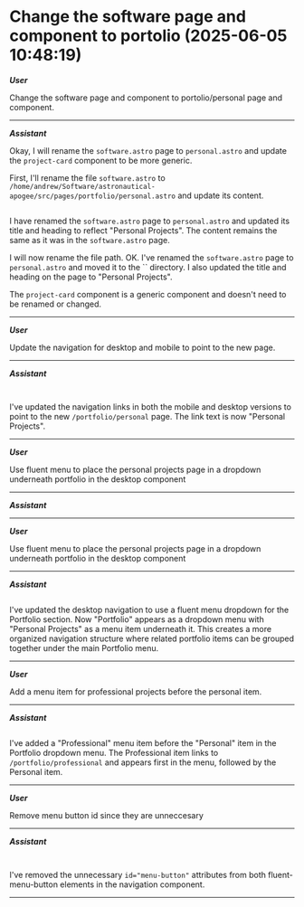 <!-- Generated by SpecStory -->

# Change the software page and component to portolio (2025-06-05 10:48:19)

_**User**_

Change the software page and component to portolio/personal page and component.

---

_**Assistant**_

Okay, I will rename the `software.astro` page to `personal.astro` and update the `project-card` component to be more generic.

First, I'll rename the file `software.astro` to `/home/andrew/Software/astronautical-apogee/src/pages/portfolio/personal.astro` and update its content. 
````

````
I have renamed the `software.astro` page to `personal.astro` and updated its title and heading to reflect "Personal Projects". The content remains the same as it was in the `software.astro` page.

I will now rename the file path. OK. I've renamed the `software.astro` page to `personal.astro` and moved it to the `` directory. I also updated the title and heading on the page to "Personal Projects".

The `project-card` component is a generic component and doesn't need to be renamed or changed.

---

_**User**_

Update the navigation for desktop and mobile to point to the new page.

---

_**Assistant**_


````

````

````

````
I've updated the navigation links in both the mobile and desktop versions to point to the new `/portfolio/personal` page. The link text is now "Personal Projects".

---

_**User**_

Use fluent menu to place the personal projects page in a dropdown underneath portfolio in the desktop component

---

_**Assistant**_



---

_**User**_

Use fluent menu to place the personal projects page in a dropdown underneath portfolio in the desktop component

---

_**Assistant**_


```

```
I've updated the desktop navigation to use a fluent menu dropdown for the Portfolio section. Now "Portfolio" appears as a dropdown menu with "Personal Projects" as a menu item underneath it. This creates a more organized navigation structure where related portfolio items can be grouped together under the main Portfolio menu.

---

_**User**_

Add a menu item for professional projects before the personal item.

---

_**Assistant**_


```

```
I've added a "Professional" menu item before the "Personal" item in the Portfolio dropdown menu. The Professional item links to `/portfolio/professional` and appears first in the menu, followed by the Personal item.

---

_**User**_

Remove menu button id since they are unneccesary

---

_**Assistant**_


```

```

```

```
I've removed the unnecessary `id="menu-button"` attributes from both fluent-menu-button elements in the navigation component.

---

